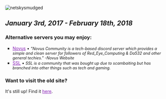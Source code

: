 ![netskysmudged](netskysmudged.png)

# RIP Netsky Community
## *January 3rd, 2017 - February 18th, 2018*

### Alternative servers you may enjoy:

- [Novus](https://novuscommunity.co/) • *"Novus Community is a tech-based discord server which provides a simple and clean server for followers of Red_Eye_Computing & Da532 and other general techies." -Novus Website*
- [SSL](http://www.sslcommunity.io/) • *SSL is a community that was bought up due to scambaiting but has branched into other things such as tech and gaming.*

### Want to visit the old site?
It's still up! Find it [here](http://nc.archive.dnomaid.co.uk).

<style>
h1:first-of-type {
  display: none;
}
img {
  border-radius: 4px;
}
h1 {
  border-bottom: 0px solid #fff !important;
  padding-bottom: 0em !important;
}
a {
  color: #8822b6;
}
ul {
  list-style: square;
}
li em {
  font-size: 0.9em;
}
</style>
